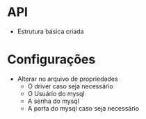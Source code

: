 # API
   - Estrutura básica criada
   
# Configurações
  - Alterar no arquivo de propriedades
    - O driver caso seja necessário
    - O Usuário do mysql
    - A senha do mysql
    - A porta do mysql caso seja necessário
